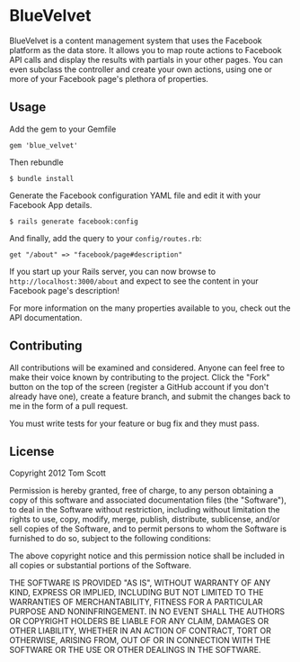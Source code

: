 # BlueVelvet

BlueVelvet is a content management system that uses the Facebook
platform as the data store. It allows you to map route actions to
Facebook API calls and display the results with partials in your other
pages. You can even subclass the controller and create your own actions,
using one or more of your Facebook page's plethora of properties.

## Usage

Add the gem to your Gemfile

    gem 'blue_velvet'

Then rebundle

    $ bundle install

Generate the Facebook configuration YAML file and edit it with your
Facebook App details.

    $ rails generate facebook:config

And finally, add the query to your `config/routes.rb`:

    get "/about" => "facebook/page#description"

If you start up your Rails server, you can now browse to
`http://localhost:3000/about` and expect to see the content in your
Facebook page's description!

For more information on the many properties available to you, check out
the API documentation.

## Contributing

All contributions will be examined and considered. Anyone can feel free
to make their voice known by contributing to the project. Click the
"Fork" button on the top of the screen (register a GitHub account if you
don't already have one), create a feature branch, and submit the changes
back to me in the form of a pull request.

You must write tests for your feature or bug fix and they must pass.

## License

Copyright 2012 Tom Scott

Permission is hereby granted, free of charge, to any person obtaining
a copy of this software and associated documentation files (the
"Software"), to deal in the Software without restriction, including
without limitation the rights to use, copy, modify, merge, publish,
distribute, sublicense, and/or sell copies of the Software, and to
permit persons to whom the Software is furnished to do so, subject to
the following conditions:

The above copyright notice and this permission notice shall be
included in all copies or substantial portions of the Software.

THE SOFTWARE IS PROVIDED "AS IS", WITHOUT WARRANTY OF ANY KIND,
EXPRESS OR IMPLIED, INCLUDING BUT NOT LIMITED TO THE WARRANTIES OF
MERCHANTABILITY, FITNESS FOR A PARTICULAR PURPOSE AND
NONINFRINGEMENT. IN NO EVENT SHALL THE AUTHORS OR COPYRIGHT HOLDERS BE
LIABLE FOR ANY CLAIM, DAMAGES OR OTHER LIABILITY, WHETHER IN AN ACTION
OF CONTRACT, TORT OR OTHERWISE, ARISING FROM, OUT OF OR IN CONNECTION
WITH THE SOFTWARE OR THE USE OR OTHER DEALINGS IN THE SOFTWARE.

